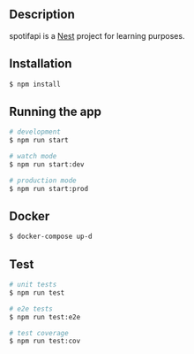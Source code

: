 ## Description

spotifapi is a [Nest](https://github.com/nestjs/nest) project for learning purposes.

## Installation

```bash
$ npm install
```

## Running the app

```bash
# development
$ npm run start

# watch mode
$ npm run start:dev

# production mode
$ npm run start:prod
```

## Docker

```bash
$ docker-compose up-d
```

## Test

```bash
# unit tests
$ npm run test

# e2e tests
$ npm run test:e2e

# test coverage
$ npm run test:cov
```
